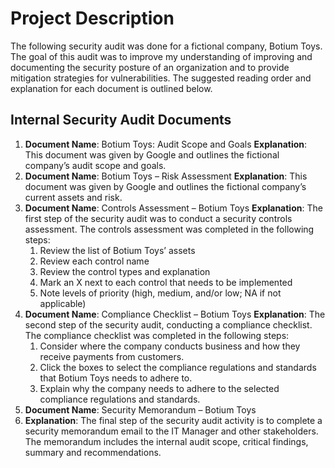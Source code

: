# Project Description

The following security audit was done for a fictional company, Botium Toys. The goal of this audit was to improve my understanding of improving and documenting the security posture of an organization and to provide mitigation strategies for vulnerabilities. The suggested reading order and explanation for each document is outlined below.

## Internal Security Audit Documents

1.	**Document Name**: Botium Toys: Audit Scope and Goals
**Explanation**: This document was given by Google and outlines the fictional company’s audit scope and goals.
2.	**Document Name**: Botium Toys – Risk Assessment
**Explanation**: This document was given by Google and outlines the fictional company’s current assets and risk.
3.	**Document Name**: Controls Assessment – Botium Toys
**Explanation**: The first step of the security audit was to conduct a security controls assessment. The controls assessment was completed in the following steps:
    1.	Review the list of Botium Toys’ assets
    2.	Review each control name
    3.	Review the control types and explanation 
    4.	Mark an X next to each control that needs to be implemented
    5.	Note levels of priority (high, medium, and/or low; NA if not applicable)
4.	**Document Name**: Compliance Checklist – Botium Toys
**Explanation**: The second step of the security audit, conducting a compliance checklist. The compliance checklist was completed in the following steps:
    1.	Consider where the company conducts business and how they receive payments from customers.
    2.	Click the boxes to select the compliance regulations and standards that Botium Toys needs to adhere to.
    3.	Explain why the company needs to adhere to the selected compliance regulations and standards. 
5.	**Document Name**: Security Memorandum – Botium Toys
6.	**Explanation**: The final step of the security audit activity is to complete a security memorandum email to the IT Manager and other stakeholders. The memorandum includes the internal audit scope, critical findings, summary and recommendations.
